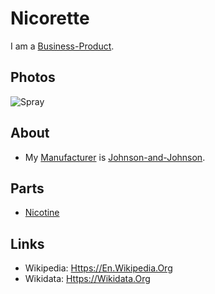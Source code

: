 # Nicorette

I am a [Business-Product](240100000.md).

## Photos

![Spray](400000234.jpg)

## About

- My [Manufacturer](60106.md) is [Johnson-and-Johnson](600098.md).

## Parts

- [Nicotine](100000002.md)

## Links

- Wikipedia: [Https://En.Wikipedia.Org](https://en.wikipedia.org/wiki/Nicorette)
- Wikidata: [Https://Wikidata.Org](https://wikidata.org/wiki/Q2566669)
